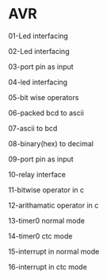 # AVR
01-Led interfacing

02-Led interfacing

03-port pin as input

04-led interfacing

05-bit wise operators

06-packed bcd to ascii

07-ascii to bcd

08-binary(hex) to decimal

09-port pin as input

10-relay interface

11-bitwise operator in c

12-arithamatic operator in c

13-timer0 normal mode

14-timer0 ctc mode

15-interrupt in normal mode

16-interrupt in ctc mode

